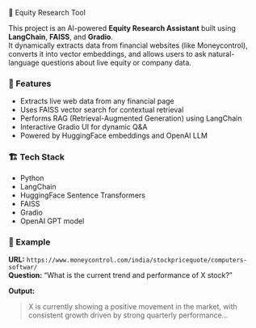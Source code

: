  🧠 Equity Research Tool

This project is an AI-powered **Equity Research Assistant** built using **LangChain**, **FAISS**, and **Gradio**.  
It dynamically extracts data from financial websites (like Moneycontrol), converts it into vector embeddings, and allows users to ask natural-language questions about live equity or company data.

### 🚀 Features
- Extracts live web data from any financial page
- Uses FAISS vector search for contextual retrieval
- Performs RAG (Retrieval-Augmented Generation) using LangChain
- Interactive Gradio UI for dynamic Q&A
- Powered by HuggingFace embeddings and OpenAI LLM

### 🏗️ Tech Stack
- Python  
- LangChain  
- HuggingFace Sentence Transformers  
- FAISS  
- Gradio  
- OpenAI GPT model  

### 💬 Example
**URL:** `https://www.moneycontrol.com/india/stockpricequote/computers-softwar/`  
**Question:** “What is the current trend and performance of X stock?”

**Output:**  
> X is currently showing a positive movement in the market, with consistent growth driven by strong quarterly performance...
